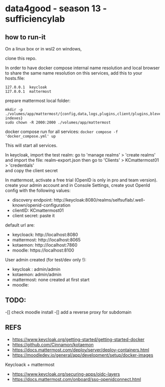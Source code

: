 # data4good - season 13 - sufficiencylab

## how to run-it

On a linux box or in wsl2 on windows,  


clone this repo.

In order to have docker compose internal name resolution and local browser to share the same name resolution on this services,
add this to your hosts.file:
```
127.0.0.1  keycloak
127.0.0.1  mattermost
```
  
prepare mattermost local folder:  
```
mkdir -p ./volumes/app/mattermost/{config,data,logs,plugins,client/plugins,bleve-indexes}
sudo chown -R 2000:2000 ./volumes/app/mattermost
```
docker compose run for all services: ` docker compose -f 'docker_compose.yml' up `

This will start all services.  

In keycloak, import the test realm: go to 'manage realms' > 'create realms' and import the file: realm-export.json
then go to 'Clients' > KCmattermost01 > 'credentials'  
and copy the client secret

In mattermost, 
activate a free trial (OpenID is only in pro and team version).  
create your admin account and in Console Settings, create yout OpenId config with the following values:
- discovery endpoint: http://keycloak:8080/realms/selfsuflab/.well-known/openid-configuration
- clientID: KCmattermost01
- client secret: paste it


default url are:
- keycloack: http://localhost:8080
- mattermost: http://localhost:8065
- kotaemon: http://localhost:7860
- moodle: https://localhost:8100

User admin created (for test/dev only !):
- keycloak : admin/admin
- kotaemon: admin/admin
- mattermost: none created at first start
- moodle: 

## TODO:
-[] check moodle install
-[] add a reverse proxy for subdomain


## REFS
- https://www.keycloak.org/getting-started/getting-started-docker
- https://github.com/Cinnamon/kotaemon
- https://docs.mattermost.com/deploy/server/deploy-containers.html
- https://moodledev.io/general/app/development/setup/docker-images


Keycloack + mattermost
- https://www.keycloak.org/securing-apps/oidc-layers
- https://docs.mattermost.com/onboard/sso-openidconnect.html